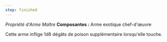 ```yaml
---
step: finished
---
```

_Propriété d'Arme Maître_
__Composantes :__ Arme exotique chef-d'œuvre

Cette arme inflige 1d8 dégâts de poison supplémentaire lorsqu'elle touche.